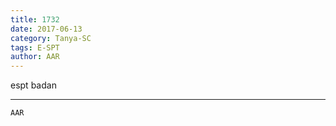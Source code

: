 ```yaml
---
title: 1732
date: 2017-06-13
category: Tanya-SC
tags: E-SPT
author: AAR
---
```


espt badan

---



`AAR`
